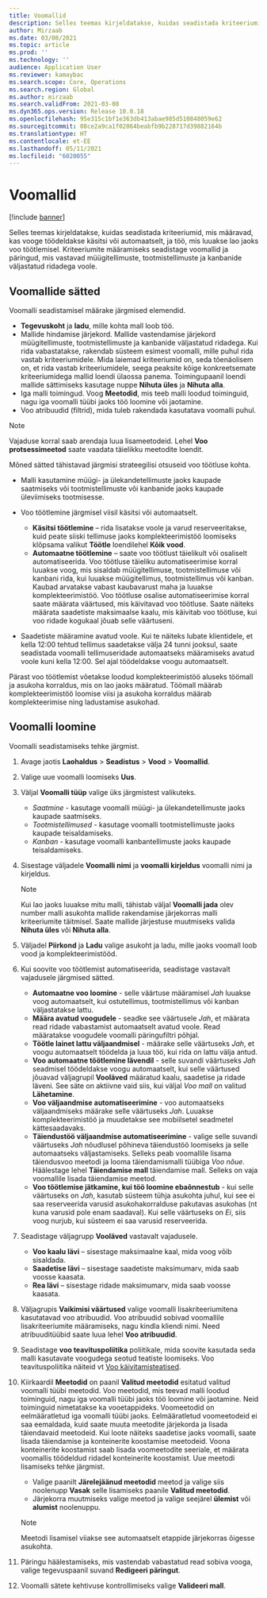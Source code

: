 ```yaml
---
title: Voomallid
description: Selles teemas kirjeldatakse, kuidas seadistada kriteeriumid, mis määravad, kas vooge töödeldakse käsitsi või automaatselt, ja töö, mis luuakse lao jaoks voo töötlemisel.
author: Mirzaab
ms.date: 03/08/2021
ms.topic: article
ms.prod: ''
ms.technology: ''
audience: Application User
ms.reviewer: kamaybac
ms.search.scope: Core, Operations
ms.search.region: Global
ms.author: mirzaab
ms.search.validFrom: 2021-03-08
ms.dyn365.ops.version: Release 10.0.18
ms.openlocfilehash: 95e315c1bf1e363db413abae985d510848059e62
ms.sourcegitcommit: 08ce2a9ca1f02064beabfb9b228717d39882164b
ms.translationtype: HT
ms.contentlocale: et-EE
ms.lasthandoff: 05/11/2021
ms.locfileid: "6020055"
---
```

# <a name="wave-templates"></a>Voomallid

[!include [banner](../includes/banner.md)]

Selles teemas kirjeldatakse, kuidas seadistada kriteeriumid, mis määravad, kas vooge töödeldakse käsitsi või automaatselt, ja töö, mis luuakse lao jaoks voo töötlemisel. Kriteeriumite määramiseks seadistage voomallid ja päringud, mis vastavad müügitellimuste, tootmistellimuste ja kanbanide väljastatud ridadega voole.

## <a name="settings-for-wave-templates"></a>Voomallide sätted

Voomalli seadistamisel määrake järgmised elemendid.

- **Tegevuskoht** ja **ladu**, mille kohta mall loob töö.
- Mallide hindamise järjekord. Mallide vastendamise järjekord müügitellimuste, tootmistellimuste ja kanbanide väljastatud ridadega. Kui rida vabastatakse, rakendab süsteem esimest voomalli, mille puhul rida vastab kriteeriumidele. Mida laiemad kriteeriumid on, seda tõenäolisem on, et rida vastab kriteeriumidele, seega peaksite kõige konkreetsemate kriteeriumidega mallid loendi ülaossa panema. Toimingupaanil loendi mallide sättimiseks kasutage nuppe **Nihuta üles** ja **Nihuta alla**.
- Iga malli toimingud. Voog **Meetodid**, mis teeb malli loodud toiminguid, nagu iga voomalli tüübi jaoks töö loomine või jaotamine.
- Voo atribuudid (filtrid), mida tuleb rakendada kasutatava voomalli puhul.

> [!NOTE]
> Vajaduse korral saab arendaja luua lisameetodeid. Lehel **Voo protsessimeetod** saate vaadata täielikku meetodite loendit.

Mõned sätted tähistavad järgmisi strateegilisi otsuseid voo töötluse kohta.

- Malli kasutamine müügi- ja ülekandetellimuste jaoks kaupade saatmiseks või tootmistellimuste või kanbanide jaoks kaupade üleviimiseks tootmisesse.
- Voo töötlemine järgmisel viisil käsitsi või automaatselt.

  - **Käsitsi töötlemine** – rida lisatakse voole ja varud reserveeritakse, kuid peate siiski tellimuse jaoks komplekteerimistöö loomiseks klõpsama valikut **Töötle** loendilehel **Kõik vood**.
  - **Automaatne töötlemine** – saate voo töötlust täielikult või osaliselt automatiseerida. Voo töötluse täieliku automatiseerimise korral luuakse voog, mis sisaldab müügitellimuse, tootmistellimuse või kanbani rida, kui luuakse müügitellimus, tootmistellimus või kanban. Kaubad arvatakse vabast kaubavarust maha ja luuakse komplekteerimistöö. Voo töötluse osalise automatiseerimise korral saate määrata väärtused, mis käivitavad voo töötluse. Saate näiteks määrata saadetiste maksimaalse kaalu, mis käivitab voo töötluse, kui voo ridade kogukaal jõuab selle väärtuseni.

- Saadetiste määramine avatud voole. Kui te näiteks lubate klientidele, et kella 12:00 tehtud tellimus saadetakse välja 24 tunni jooksul, saate seadistada voomalli tellimuseridade automaatseks määramiseks avatud voole kuni kella 12:00. Sel ajal töödeldakse voogu automaatselt.

Pärast voo töötlemist võetakse loodud komplekteerimistöö aluseks töömall ja asukoha korraldus, mis on lao jaoks määratud. Töömall määrab komplekteerimistöö loomise viisi ja asukoha korraldus määrab komplekteerimise ning ladustamise asukohad.

## <a name="create-a-wave-template"></a>Voomalli loomine

Voomalli seadistamiseks tehke järgmist.

1. Avage jaotis **Laohaldus** \> **Seadistus** \> **Vood** \> **Voomallid**.
1. Valige uue voomalli loomiseks **Uus**.
1. Väljal **Voomalli tüüp** valige üks järgmistest valikuteks.

    - *Saatmine* - kasutage voomalli müügi- ja ülekandetellimuste jaoks kaupade saatmiseks.
    - *Tootmistellimused* - kasutage voomalli tootmistellimuste jaoks kaupade teisaldamiseks.
    - *Kanban* - kasutage voomalli kanbantellimuste jaoks kaupade teisaldamiseks.

1. Sisestage väljadele **Voomalli nimi** ja **voomalli kirjeldus** voomalli nimi ja kirjeldus.

    > [!NOTE]
    > Kui lao jaoks luuakse mitu malli, tähistab väljal **Voomalli jada** olev number malli asukohta mallide rakendamise järjekorras malli kriteeriumite täitmisel. Saate mallide järjestuse muutmiseks valida **Nihuta üles** või **Nihuta alla**.

1. Väljadel **Piirkond** ja **Ladu** valige asukoht ja ladu, mille jaoks voomall loob vood ja komplekteerimistööd.
1. Kui soovite voo töötlemist automatiseerida, seadistage vastavalt vajadusele järgmised sätted.

    - **Automaatne voo loomine** - selle väärtuse määramisel *Jah* luuakse voog automaatselt, kui ostutellimus, tootmistellimus või kanban väljastatakse lattu.
    - **Määra avatud voogudele** - seadke see väärtusele *Jah*, et määrata read ridade vabastamist automaatselt avatud voole. Read määratakse voogudele voomalli päringufiltri põhjal.
    - **Töötle lainet lattu väljaandmisel** - määrake selle väärtuseks *Jah*, et voogu automaatselt töödelda ja luua töö, kui rida on lattu välja antud.
    - **Voo automaatne töötlemine lävendil** - selle suvandi väärtuseks *Jah* seadmisel töödeldakse voogu automaatselt, kui selle väärtused jõuavad väljagrupil **Vooläved** määratud kaalu, saadetise ja ridade läveni. See säte on aktiivne vaid siis, kui väljal *Voo mall* on valitud **Lähetamine**.
    - **Voo väljaandmise automatiseerimine** - voo automaatseks väljaandmiseks määrake selle väärtuseks *Jah*. Luuakse komplekteerimistöö ja muudetakse see mobiilsetel seadmetel kättesaadavaks.
    - **Täiendustöö väljaandmise automatiseerimine** - valige selle suvandi väärtuseks *Jah* nõudlusel põhineva täiendustöö loomiseks ja selle automaatseks väljastamiseks. Selleks peab voomallile lisama täiendusvoo meetodi ja looma täiendamismalli tüübiga *Voo nõue*. Häälestage lehel **Täiendamise mall** täiendamise mall. Selleks on vaja voomallile lisada täiendamise meetod.
    - **Voo töötlemise jätkamine, kui töö loomine ebaõnnestub** - kui selle väärtuseks on *Jah*, kasutab süsteem tühja asukohta juhul, kui see ei saa reserveerida varusid asukohakorralduse pakutavas asukohas (nt kuna varusid pole enam saadaval). Kui selle väärtuseks on *Ei*, siis voog nurjub, kui süsteem ei saa varusid reserveerida.

1. Seadistage väljagrupp **Vooläved** vastavalt vajadusele.
    - **Voo kaalu lävi** – sisestage maksimaalne kaal, mida voog võib sisaldada.
    - **Saadetise lävi** – sisestage saadetiste maksimumarv, mida saab voosse kaasata.
    - **Rea lävi** – sisestage ridade maksimumarv, mida saab voosse kaasata.

1. Väljagrupis **Vaikimisi väärtused** valige voomalli lisakriteeriumitena kasutatavad voo atribuudid. Voo atribuudid sobivad voomallile lisakriteeriumite määramiseks, nagu kindla kliendi nimi. Need atribuuditüübid saate luua lehel **Voo atribuudid**. 

1. Seadistage **voo teavituspoliitika** poliitikale, mida soovite kasutada seda malli kasutavate voogudega seotud teatiste loomiseks. Voo teavituspoliitika näiteid vt [Voo käivitamisteatised](wave-execution-notifications.md).

1. Kiirkaardil **Meetodid** on paanil **Valitud meetodid** esitatud valitud voomalli tüübi meetodid. Voo meetodid, mis teevad malli loodud toiminguid, nagu iga voomalli tüübi jaoks töö loomine või jaotamine. Neid toiminguid nimetatakse ka vooetappideks. Voomeetodid on eelmääratletud iga voomalli tüübi jaoks. Eelmääratletud voomeetodeid ei saa eemaldada, kuid saate muuta meetodite järjekorda ja lisada täiendavaid meetodeid. Kui loote näiteks saadetise jaoks voomalli, saate lisada täiendamise ja konteinerite koostamise meetodeid. Voona konteinerite koostamist saab lisada voomeetodite seeriale, et määrata voomallis töödeldud ridadel konteinerite koostamist. Uue meetodi lisamiseks tehke järgmist.

    - Valige paanilt **Järelejäänud meetodid** meetod ja valige siis noolenupp **Vasak** selle lisamiseks paanile **Valitud meetodid**.
    - Järjekorra muutmiseks valige meetod ja valige seejärel **ülemist** või **alumist** noolenuppu.

    > [!NOTE]
    > Meetodi lisamisel viiakse see automaatselt etappide järjekorras õigesse asukohta.

1. Päringu häälestamiseks, mis vastendab vabastatud read sobiva vooga, valige tegevuspaanil suvand **Redigeeri päringut**.
1. Voomalli sätete kehtivuse kontrollimiseks valige **Valideeri mall**.
